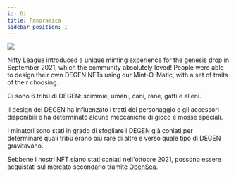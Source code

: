```yaml
---
id: Di
title: Panoramica
sidebar_position: 1
---
```


![](/img/mintomatic.gif)

Nifty League introduced a unique minting experience for the genesis drop in September 2021, which the community absolutely loved! People were able to design their own DEGEN NFTs using our Mint-O-Matic, with a set of traits of their choosing.

Ci sono 6 tribù di DEGEN: scimmie, umani, cani, rane, gatti e alieni.

Il design del DEGEN ha influenzato i tratti del personaggio e gli accessori disponibili e ha determinato alcune meccaniche di gioco e mosse speciali.

I minatori sono stati in grado di sfogliare i DEGEN già coniati per determinare quali tribù erano più rare di altre e verso quale tipo di DEGEN gravitavano.

Sebbene i nostri NFT siano stati coniati nell'ottobre 2021, possono essere acquistati sul mercato secondario tramite [OpenSea](https://opensea.io/collection/niftydegen).
